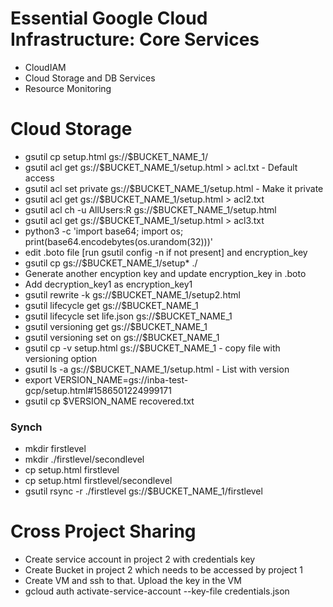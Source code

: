 # Essential Google Cloud Infrastructure: Core Services
* CloudIAM
* Cloud Storage and DB Services
* Resource Monitoring

# Cloud Storage
* gsutil cp setup.html gs://$BUCKET_NAME_1/
* gsutil acl get gs://$BUCKET_NAME_1/setup.html  > acl.txt - Default access
* gsutil acl set private gs://$BUCKET_NAME_1/setup.html - Make it private
* gsutil acl get gs://$BUCKET_NAME_1/setup.html  > acl2.txt
* gsutil acl ch -u AllUsers:R gs://$BUCKET_NAME_1/setup.html
* gsutil acl get gs://$BUCKET_NAME_1/setup.html  > acl3.txt
* python3 -c 'import base64; import os; print(base64.encodebytes(os.urandom(32)))'
* edit .boto file [run gsutil config -n if not present] and encryption_key
* gsutil cp gs://$BUCKET_NAME_1/setup* ./
* Generate another encyption key and update encryption_key in .boto
* Add decryption_key1 as encryption_key1
* gsutil rewrite -k gs://$BUCKET_NAME_1/setup2.html
* gsutil lifecycle get gs://$BUCKET_NAME_1
* gsutil lifecycle set life.json gs://$BUCKET_NAME_1
* gsutil versioning get gs://$BUCKET_NAME_1
* gsutil versioning set on gs://$BUCKET_NAME_1
* gsutil cp -v setup.html gs://$BUCKET_NAME_1 - copy file with versioning option
* gsutil ls -a gs://$BUCKET_NAME_1/setup.html - List with version
* export VERSION_NAME=gs://inba-test-gcp/setup.html#1586501224999171
* gsutil cp $VERSION_NAME recovered.txt

### Synch
* mkdir firstlevel
* mkdir ./firstlevel/secondlevel
* cp setup.html firstlevel
* cp setup.html firstlevel/secondlevel
* gsutil rsync -r ./firstlevel gs://$BUCKET_NAME_1/firstlevel

# Cross Project Sharing
* Create service account in project 2 with credentials key
* Create Bucket in project 2 which needs to be accessed by project 1
* Create VM and ssh to that. Upload the key in the VM
* gcloud auth activate-service-account --key-file credentials.json